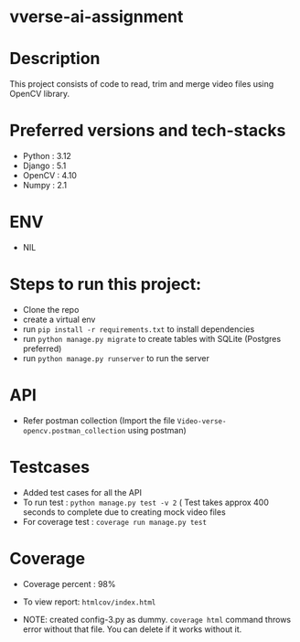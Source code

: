 # vverse-ai-assignment

# Description
This project consists of code to read, trim and merge video files using OpenCV library.

# Preferred versions and tech-stacks
- Python : 3.12
- Django : 5.1
- OpenCV : 4.10
- Numpy : 2.1

# ENV
- NIL

# Steps to run this project:

- Clone the repo
- create a virtual env
- run `pip install -r requirements.txt` to install dependencies
- run `python manage.py migrate` to create tables with SQLite (Postgres preferred)
- run `python manage.py runserver` to run the server


# API
- Refer postman collection (Import the file `Video-verse-opencv.postman_collection` using postman)

# Testcases
- Added test cases for all the API
- To run test : `python manage.py test -v 2` ( Test takes approx 400 seconds to complete due to creating mock video files
- For coverage test : `coverage run manage.py test`

# Coverage
- Coverage percent : 98%
- To view report: `htmlcov/index.html`

- NOTE: created config-3.py as dummy. `coverage html` command throws error without that file. You can delete if it works without it.
